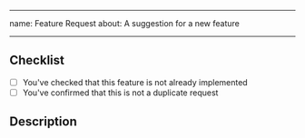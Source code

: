 
---
name: Feature Request
about: A suggestion for a new feature

---

## Checklist
- [ ] You've checked that this feature is not already implemented
- [ ] You've confirmed that this is not a duplicate request

## Description
<!-- Description of the feature -->